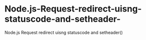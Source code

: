 # Node.js-Request-redirect-uisng-statuscode-and-setheader-
Node.js Request redirect uisng statuscode and setheader()
